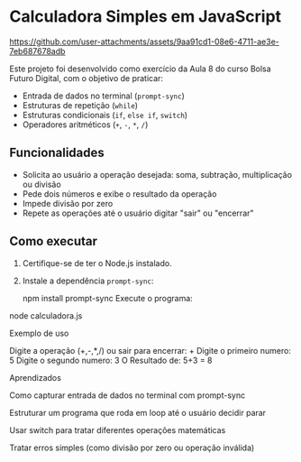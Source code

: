 # Calculadora Simples em JavaScript

https://github.com/user-attachments/assets/9aa91cd1-08e6-4711-ae3e-7eb687678adb

Este projeto foi desenvolvido como exercício da Aula 8 do curso Bolsa Futuro Digital, com o objetivo de praticar:
- Entrada de dados no terminal (`prompt-sync`)
- Estruturas de repetição (`while`)
- Estruturas condicionais (`if`, `else if`, `switch`)
- Operadores aritméticos (`+`, `-`, `*`, `/`)

## Funcionalidades
- Solicita ao usuário a operação desejada: soma, subtração, multiplicação ou divisão
- Pede dois números e exibe o resultado da operação
- Impede divisão por zero
- Repete as operações até o usuário digitar "sair" ou "encerrar"

## Como executar
1. Certifique-se de ter o Node.js instalado.
2. Instale a dependência `prompt-sync`:
   
   npm install prompt-sync
Execute o programa:

node calculadora.js

Exemplo de uso

Digite a operação (+,-,*,/) ou sair para encerrar: +
Digite o primeiro numero: 5
Digite o segundo numero: 3
O Resultado de: 5+3 = 8


Aprendizados

Como capturar entrada de dados no terminal com prompt-sync

Estruturar um programa que roda em loop até o usuário decidir parar

Usar switch para tratar diferentes operações matemáticas

Tratar erros simples (como divisão por zero ou operação inválida)


